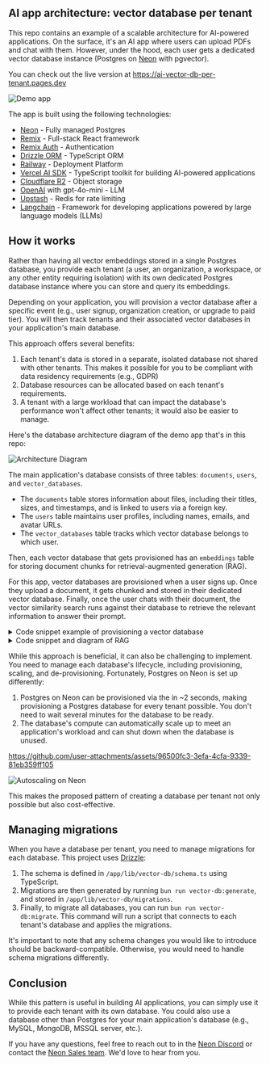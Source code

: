 ## AI app architecture: vector database per tenant

This repo contains an example of a scalable architecture for AI-powered applications. On the surface, it's an AI app where users can upload PDFs and chat with them. However, under the hood, each user gets a dedicated vector database instance (Postgres on [Neon](https://neon.tech/?ref=github) with pgvector).

You can check out the live version at https://ai-vector-db-per-tenant.pages.dev

![Demo app](https://github.com/user-attachments/assets/d9dee48f-a6d6-4dd5-bb89-fa5d31ca26e3)

The app is built using the following technologies:

- [Neon](https://neon.tech/ref=github) - Fully managed Postgres
- [Remix](https://remix.run) - Full-stack React framework
- [Remix Auth](https://github.com/sergiodxa/remix-auth) - Authentication
- [Drizzle ORM](https://drizzle.team/) - TypeScript ORM
- [Railway](https://railway.app) - Deployment Platform
- [Vercel AI SDK](sdk.vercel.ai/) -  TypeScript toolkit for building AI-powered applications
- [Cloudflare R2](https://www.cloudflare.com/developer-platform/r2/) - Object storage
- [OpenAI](https://openai.com) with gpt-4o-mini - LLM
- [Upstash](https://upstash.com) - Redis for rate limiting
- [Langchain](https://js.langchain.com/v0.2/docs/introduction/) - Framework for developing applications powered by large language models (LLMs)

## How it works

Rather than having all vector embeddings stored in a single Postgres database, you provide each tenant (a user, an organization, a workspace, or any other entity requiring isolation) with its own dedicated Postgres database instance where you can store and query its embeddings.

Depending on your application, you will provision a vector database after a specific event (e.g., user signup, organization creation, or upgrade to paid tier). You will then track tenants and their associated vector databases in your application's main database. 

This approach offers several benefits:
1. Each tenant's data is stored in a separate, isolated database not shared with other tenants. This makes it possible for you to be compliant with data residency requirements (e.g., GDPR)
2. Database resources can be allocated based on each tenant's requirements. 
3. A tenant with a large workload that can impact the database's performance won't affect other tenants; it would also be easier to manage.

Here's the database architecture diagram of the demo app that's in this repo:

![Architecture Diagram](https://github.com/user-attachments/assets/c788d581-1d0a-4201-842e-a20bd498e3db)

The main application's database consists of three tables: `documents`, `users`, and `vector_databases`.

- The `documents` table stores information about files, including their titles, sizes, and timestamps, and is linked to users via a foreign key.
- The `users` table maintains user profiles, including names, emails, and avatar URLs.
- The `vector_databases` table tracks which vector database belongs to which user.

Then, each vector database that gets provisioned has an `embeddings` table for storing document chunks for retrieval-augmented generation (RAG).

For this app, vector databases are provisioned when a user signs up. Once they upload a document, it gets chunked and stored in their dedicated vector database. Finally, once the user chats with their document, the vector similarity search runs against their database to retrieve the relevant information to answer their prompt.

<details>
  <summary>Code snippet example of provisioning a vector database</summary>
   
   ![Provision Vector database for each signup](https://github.com/user-attachments/assets/01e31752-cddb-45c5-b595-92c3cb815a88)

  ```ts
  // Code from app/lib/auth.ts

  authenticator.use(
	new GoogleStrategy(
		{
			clientID: process.env.GOOGLE_CLIENT_ID,
			clientSecret: process.env.GOOGLE_CLIENT_SECRET,
			callbackURL: process.env.GOOGLE_CALLBACK_URL,
		},
		async ({ profile }) => {
			const email = profile.emails[0].value;

			try {
				const userData = await db
					.select({
						user: users,
						vectorDatabase: vectorDatabases,
					})
					.from(users)
					.leftJoin(vectorDatabases, eq(users.id, vectorDatabases.userId))
					.where(eq(users.email, email));

				if (
					userData.length === 0 ||
					!userData[0].vectorDatabase ||
					!userData[0].user
				) {
					const { data, error } = await neonApiClient.POST("/projects", {
						body: {
							project: {},
						},
					});

					if (error) {
						throw new Error(`Failed to create Neon project, ${error}`);
					}

					const vectorDbId = data?.project.id;

					const vectorDbConnectionUri = data.connection_uris[0]?.connection_uri;

					const sql = postgres(vectorDbConnectionUri);

					await sql`CREATE EXTENSION IF NOT EXISTS vector;`;

					await migrate(drizzle(sql), { migrationsFolder: "./drizzle" });

					const newUser = await db
						.insert(users)
						.values({
							email,
							name: profile.displayName,
							avatarUrl: profile.photos[0].value,
							userId: generateId({ object: "user" }),
						})
						.onConflictDoNothing()
						.returning();

					await db
						.insert(vectorDatabases)
						.values({
							vectorDbId,
							userId: newUser[0].id,
						})
						.returning();

					const result = {
						...newUser[0],
						vectorDbId,
					};

					return result;
				}

				return {
					...userData[0].user,
					vectorDbId: userData[0].vectorDatabase.vectorDbId,
				};
			} catch (error) {
				console.error("User creation error:", error);
				throw new Error(getErrorMessage(error));
			}
		},
	),
);

  ```
</details>


<details>
  <summary>Code snippet and diagram of RAG</summary>
	
![Vector database per tenant RAG](https://github.com/user-attachments/assets/43e0f872-6bab-4a06-8208-7871723f1fd0)

  ```ts
// Code from app/routes/api/document/chat
// Get the user's messages and the document ID from the request body.
const {
		messages,
		documentId,
	}: {
		messages: Message[];
		documentId: string;
	} = await request.json();

	const { content: prompt } = messages[messages.length - 1];

	const { data, error } = await neonApiClient.GET(
		"/projects/{project_id}/connection_uri",
		{
			params: {
				path: {
					project_id: user.vectorDbId,
				},
				query: {
					role_name: "neondb_owner",
					database_name: "neondb",
				},
			},
		},
	);

	if (error) {
		return json({
			error: error,
		});
	}

	const embeddings = new OpenAIEmbeddings({
		apiKey: process.env.OPENAI_API_KEY,
		dimensions: 1536,
		model: "text-embedding-3-small",
	});

	const vectorStore = await NeonPostgres.initialize(embeddings, {
		connectionString: data.uri,
		tableName: "embeddings",
		columns: {
			contentColumnName: "content",
			metadataColumnName: "metadata",
			vectorColumnName: "embedding",
		},
	});

	const result = await vectorStore.similaritySearch(prompt, 2, {
		documentId,
	});

	const model = new ChatOpenAI({
		apiKey: process.env.OPENAI_API_KEY,
		model: "gpt-4o-mini",
		temperature: 0,
	});

	const allMessages = messages.map((message) =>
		message.role === "user"
			? new HumanMessage(message.content)
			: new AIMessage(message.content),
	);

	const systemMessage = new SystemMessage(
		`You are a helpful assistant, here's some extra additional context that you can use to answer questions. Only use this information if it's relevant:
		
		${result.map((r) => r.pageContent).join(" ")}`,
	);

	allMessages.push(systemMessage);

	const stream = await model.stream(allMessages);

	return LangChainAdapter.toDataStreamResponse(stream);
  ```
</details>


While this approach is beneficial, it can also be challenging to implement. You need to manage each database's lifecycle, including provisioning, scaling, and de-provisioning. Fortunately, Postgres on Neon is set up differently:

1. Postgres on Neon can be provisioned via the in ~2 seconds, making provisioning a Postgres database for every tenant possible. You don't need to wait several minutes for the database to be ready.
2. The database's compute can automatically scale up to meet an application's workload and can shut down when the database is unused.

https://github.com/user-attachments/assets/96500fc3-3efa-4cfa-9339-81eb359ff105

![Autoscaling on Neon](https://github.com/user-attachments/assets/7f093ead-d51b-46bc-a473-0df483d91c18)

This makes the proposed pattern of creating a database per tenant not only possible but also cost-effective.

## Managing migrations

When you have a database per tenant, you need to manage migrations for each database. This project uses [Drizzle](https://drizzle.team/):
1. The schema is defined in `/app/lib/vector-db/schema.ts` using TypeScript.
2. Migrations are then generated by running `bun run vector-db:generate`, and stored in `/app/lib/vector-db/migrations`.
3. Finally, to migrate all databases, you can run `bun run vector-db:migrate`. This command will run a script that connects to each tenant's database and applies the migrations. 

It's important to note that any schema changes you would like to introduce should be backward-compatible. Otherwise, you would need to handle schema migrations differently.

## Conclusion

While this pattern is useful in building AI applications, you can simply use it to provide each tenant with its own database. You could also use a database other than Postgres for your main application's database (e.g., MySQL, MongoDB, MSSQL server, etc.). 

If you have any questions, feel free to reach out to in the [Neon Discord](https://neon.tech/discord) or contact the [Neon Sales team](https://neon.tech/contact-sales). We'd love to hear from you.


